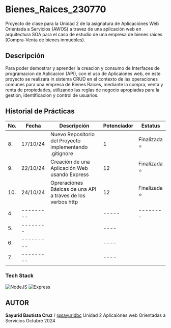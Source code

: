 # Bienes_Raices_230770
Proyecto de clase para la Unidad 2 de la asignatura de Aplicaciónes Web Orientada a Servicios (AWOS) a travez de una aplicación web en arquitectura SOA para el caso de estudio de una empresa de bienes raices (Compra-Venta de bienes inmuebles).


## Descripción
Para poder demostrar y aprender la creacion y consumo de Interfaces de programacion de Aplicacion (API), con el uso  de Aplicaiones web, en este 
proyecto se realizara in sistema CRUD en el contexto de las operaciones comunes para una empresa de Bienes Raices, mediante la compra, venta y renta de propiedades, utilizando las reglas de negocio apropiadas para la gestion, identificacion y control de usuarios.
## Historial de Prácticas
|No.|Fecha|Descripción|Potenciador|Estatus|
|--|--|--|--|--|
|8.|17/10/24|Nuevo Repositorio del Proyecto implementando .gitignore|1|Finalizada ⭐|
|9.|22/10/24|Creación de una Aplicación Web usando Express|12|Finalizada ⭐|
|10.|24/10/24|Opreraciones Básicas de una API a traves de los verbos http|12|Finalizada ⭐|
|4.|---------||-----|--------|
|5.|-------- ||----|        |
|6.|---------||----|        |
|7.|---------||----|        |

### Tech Stack 
![NodeJS](https://img.shields.io/badge/Node.js-43853D?style=for-the-badge&logo=node.js&logoColor=white)
![Express](https://img.shields.io/badge/Express.js-404D59?style=for-the-badge)


## AUTOR 
**Sayurid Bautista Cruz** / [@sayuridbc](https://github.com/sayuridbc)
Unidad 2
Aplicaiónes web Orientadas a Servicios
Octubre 2024 
